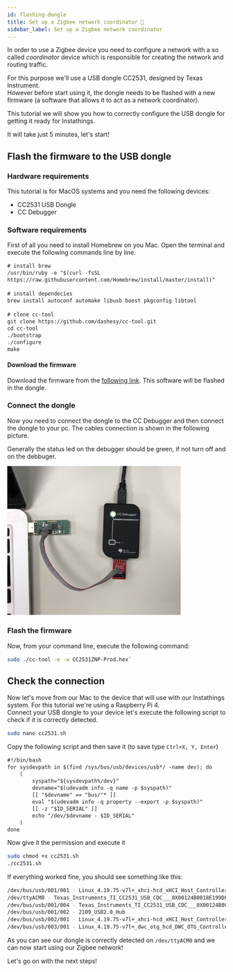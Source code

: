 ```yaml
---
id: flashing-dongle
title: Set up a Zigbee network coordinator 🐝
sidebar_label: Set up a Zigbee network coordinator
---
```

In order to use a Zigbee device you need to configure a network with a so called *coordinator* device which is responsible for creating the network and routing traffic. 

For this purpose we'll use a USB dongle CC2531, designed by Texas Instrument. <br> However before start using it, the dongle needs to be flashed with a new firmware (a software that allows it to act as a network coordinator). 

This tutorial we will show you how to correctly configure the USB dongle for getting it ready for Instathings. 

It will take just 5 minutes, let's start!

## Flash the firmware to the USB dongle

### Hardware requirements
This tutorial is for MacOS systems and you need the following devices:
* CC2531 USB Dongle
* CC Debugger

### Software requirements

First of all you need to install Homebrew on you Mac. Open the terminal and execute the following commands line by line:

```
# install brew
/usr/bin/ruby -e "$(curl -fsSL https://raw.githubusercontent.com/Homebrew/install/master/install)"

# install dependecies
brew install autoconf automake libusb boost pkgconfig libtool

# clone cc-tool
git clone https://github.com/dashesy/cc-tool.git
cd cc-tool
./bootstrap
./configure
make
```

#### Download the firmware

Download the firmware from the <a href="https://github.com/Koenkk/Z-Stack-firmware/raw/master/coordinator/Z-Stack_Home_1.2/bin/default/CC2531_DEFAULT_20190608.zip" target="_blank" class="external-link">following link</a>. This software will be flashed in the dongle. 

### Connect the dongle 
Now you need to connect the dongle to the CC Debugger and then connect the dongle to your pc. The cables connection is shown in the following picture.

Generally the status led on the debugger should be green, if not turn off and on the debbuger. 

<a href="assets/flashing-dongle/CCDebugger.JPG" target="_blank">
    <img src="assets/flashing-dongle/CCDebugger.JPG" width="400"/>
</a>

### Flash the firmware
Now, from your command line, execute the following command:

```bash
sudo ./cc-tool -e -w CC2531ZNP-Prod.hex`
```

## Check the connection
Now let's move from our Mac to the device that will use with our Instathings system. For this tutorial we're using a Raspberry Pi 4. <br > Connect your USB dongle to your device let's execute the following script to check if it is correctly detected.

```bash
sudo nano cc2531.sh
```

Copy the following script and then save it (to save type `Ctrl+X, Y, Enter`)

```
#!/bin/bash
for sysdevpath in $(find /sys/bus/usb/devices/usb*/ -name dev); do
    (
        syspath="${sysdevpath%/dev}"
        devname="$(udevadm info -q name -p $syspath)"
        [[ "$devname" == "bus/"* ]]
        eval "$(udevadm info -q property --export -p $syspath)"
        [[ -z "$ID_SERIAL" ]]
        echo "/dev/$devname - $ID_SERIAL"
    )
done
```
Now give it the permission and execute it

```bash
sudo chmod +x cc2531.sh 
./cc2531.sh
```
If everything worked fine, you should see something like this:

```bash
/dev/bus/usb/001/001 - Linux_4.19.75-v7l+_xhci-hcd_xHCI_Host_Controller_0000:01:00.0
/dev/ttyACM0 - Texas_Instruments_TI_CC2531_USB_CDC___0X00124B0018E199DF
/dev/bus/usb/001/004 - Texas_Instruments_TI_CC2531_USB_CDC___0X00124B0018E199DF
/dev/bus/usb/001/002 - 2109_USB2.0_Hub
/dev/bus/usb/002/001 - Linux_4.19.75-v7l+_xhci-hcd_xHCI_Host_Controller_0000:01:00.0
/dev/bus/usb/003/001 - Linux_4.19.75-v7l+_dwc_otg_hcd_DWC_OTG_Controller_fe980000.usb
```
As you can see our dongle is correctly detected on `/dev/ttyACM0` and we can now start using our Zigbee network! 

Let's go on with the next steps!
